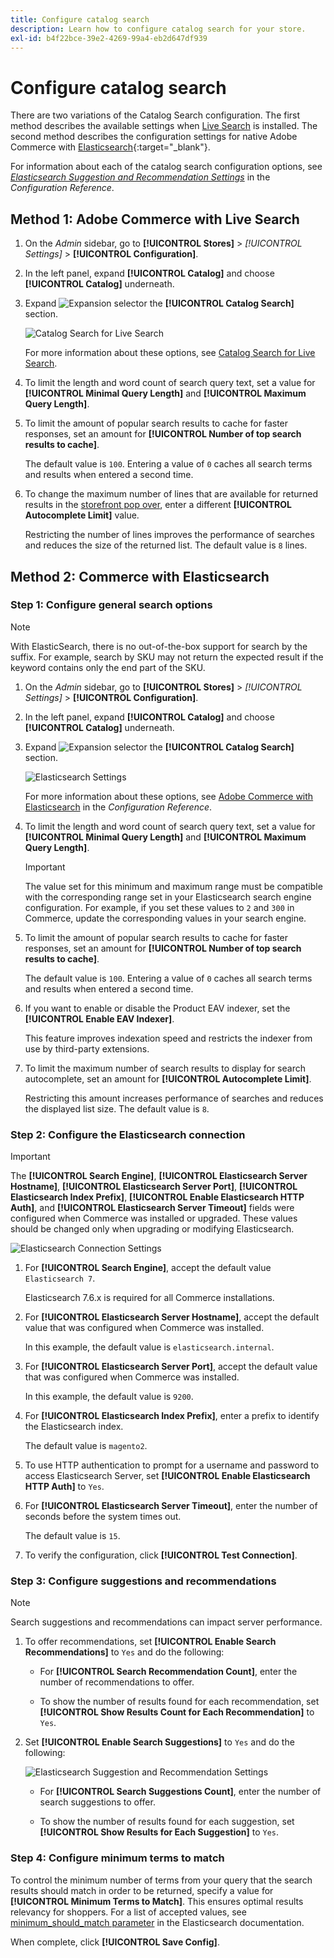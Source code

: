 ```yaml
---
title: Configure catalog search
description: Learn how to configure catalog search for your store.
exl-id: b4f22bce-39e2-4269-99a4-eb2d647df939
---
```

# Configure catalog search

There are two variations of the Catalog Search configuration. The first method describes the available settings when [Live Search](https://experienceleague.adobe.com/docs/commerce-merchant-services/live-search/overview.html) is installed. The second method describes the configuration settings for native Adobe Commerce with [Elasticsearch][1]{:target="_blank"}.

For information about each of the catalog search configuration options, see [_Elasticsearch Suggestion and Recommendation Settings_](../configuration-reference/catalog/catalog.md#catalog-search) in the _Configuration Reference_.

## Method 1: Adobe Commerce with Live Search

1. On the _Admin_ sidebar, go to **[!UICONTROL Stores]** > _[!UICONTROL Settings]_ > **[!UICONTROL Configuration]**.

1. In the left panel, expand **[!UICONTROL Catalog]** and choose **[!UICONTROL Catalog]** underneath.

1. Expand ![Expansion selector](../assets/icon-display-expand.png) the **[!UICONTROL Catalog Search]** section.

   ![Catalog Search for Live Search](./assets/catalog-search-live-search.png)<!-- zoom -->
   
   For more information about these options, see [Catalog Search for Live Search](search-configuration.md#method-1-adobe-commerce-with-live-search).

1. To limit the length and word count of search query text, set a value for **[!UICONTROL Minimal Query Length]** and **[!UICONTROL Maximum Query Length]**.

1. To limit the amount of popular search results to cache for faster responses, set an amount for **[!UICONTROL Number of top search results to cache]**.

   The default value is `100`. Entering a value of `0` caches all search terms and results when entered a second time.

1. To change the maximum number of lines that are available for returned results in the [storefront pop over](https://experienceleague.adobe.com/docs/commerce-merchant-services/live-search/live-search-storefront/quick-tour.html), enter a different **[!UICONTROL Autocomplete Limit]** value.

   Restricting the number of lines improves the performance of searches and reduces the size of the returned list. The default value is `8` lines.

## Method 2: Commerce with Elasticsearch

### Step 1: Configure general search options

>[!NOTE]
>
>With ElasticSearch, there is no out-of-the-box support for search by the suffix. For example, search by SKU may not return the expected result if the keyword contains only the end part of the SKU.

1. On the _Admin_ sidebar, go to **[!UICONTROL Stores]** > _[!UICONTROL Settings]_ > **[!UICONTROL Configuration]**.

1. In the left panel, expand **[!UICONTROL Catalog]** and choose **[!UICONTROL Catalog]** underneath.

1. Expand ![Expansion selector](../assets/icon-display-expand.png) the **[!UICONTROL Catalog Search]** section.

   ![Elasticsearch Settings](./assets/elasticsearch-1.png)<!-- zoom -->
   
   For more information about these options, see [Adobe Commerce with Elasticsearch](../configuration-reference/catalog/catalog.md#adobe-commerce-with-elasticsearch) in the _Configuration Reference_.

1. To limit the length and word count of search query text, set a value for **[!UICONTROL Minimal Query Length]** and **[!UICONTROL Maximum Query Length]**.

   >[!IMPORTANT]
   >
   >The value set for this minimum and maximum range must be compatible with the corresponding range set in your Elasticsearch search engine configuration. For example, if you set these values to `2` and `300` in Commerce, update the corresponding values in your search engine.

1. To limit the amount of popular search results to cache for faster responses, set an amount for **[!UICONTROL Number of top search results to cache]**.

   The default value is `100`. Entering a value of `0` caches all search terms and results when entered a second time.

1. If you want to enable or disable the Product EAV indexer, set the **[!UICONTROL Enable EAV Indexer]**.

   This feature improves indexation speed and restricts the indexer from use by third-party extensions.

1. To limit the maximum number of search results to display for search autocomplete, set an amount for **[!UICONTROL Autocomplete Limit]**.

   Restricting this amount increases performance of searches and reduces the displayed list size. The default value is `8`.

### Step 2: Configure the Elasticsearch connection

>[!IMPORTANT]
>
>The **[!UICONTROL Search Engine]**, **[!UICONTROL Elasticsearch Server Hostname]**, **[!UICONTROL Elasticsearch Server Port]**, **[!UICONTROL Elasticsearch Index Prefix]**, **[!UICONTROL Enable Elasticsearch HTTP Auth]**, and **[!UICONTROL Elasticsearch Server Timeout]** fields were configured when Commerce was installed or upgraded. These values should be changed only when upgrading or modifying Elasticsearch.

![Elasticsearch Connection Settings](./assets/elasticsearch-2.png)<!-- zoom -->

1. For **[!UICONTROL Search Engine]**, accept the default value `Elasticsearch 7`.

   Elasticsearch 7.6.x is required for all Commerce installations.

1. For **[!UICONTROL Elasticsearch Server Hostname]**, accept the default value that was configured when Commerce was installed.

   In this example, the default value is `elasticsearch.internal`.

1. For **[!UICONTROL Elasticsearch Server Port]**, accept the default value that was configured when Commerce was installed.

   In this example, the default value is `9200`.

1. For **[!UICONTROL Elasticsearch Index Prefix]**, enter a prefix to identify the Elasticsearch index.

   The default value is `magento2`.

1. To use HTTP authentication to prompt for a username and password to access Elasticsearch Server, set **[!UICONTROL Enable Elasticsearch HTTP Auth]** to `Yes`.

1. For **[!UICONTROL Elasticsearch Server Timeout]**, enter the number of seconds before the system times out.

   The default value is `15`.

1. To verify the configuration, click **[!UICONTROL Test Connection]**.

### Step 3: Configure suggestions and recommendations

>[!NOTE]
>
>Search suggestions and recommendations can impact server performance.

1. To offer recommendations, set **[!UICONTROL Enable Search Recommendations]** to `Yes` and do the following:

   - For **[!UICONTROL Search Recommendation Count]**, enter the number of recommendations to offer.

   - To show the number of results found for each recommendation, set **[!UICONTROL Show Results Count for Each Recommendation]** to `Yes`.

1. Set **[!UICONTROL Enable Search Suggestions]** to `Yes` and do the following:

   ![Elasticsearch Suggestion and Recommendation Settings](./assets/elasticsearch-3.png)<!-- zoom -->

   - For **[!UICONTROL Search Suggestions Count]**, enter the number of search suggestions to offer.

   - To show the number of results found for each suggestion, set **[!UICONTROL Show Results for Each Suggestion]** to `Yes`.

### Step 4: Configure minimum terms to match

To control the minimum number of terms from your query that the search results should match in order to be returned, specify a value for **[!UICONTROL Minimum Terms to Match]**. This ensures optimal results relevancy for shoppers. For a list of accepted values, see [minimum_should_match parameter](https://www.elastic.co/guide/en/elasticsearch/reference/current/query-dsl-minimum-should-match.html) in the Elasticsearch documentation.

When complete, click **[!UICONTROL Save Config]**.

[1]: https://experienceleague.adobe.com/docs/commerce-operations/installation-guide/prerequisites/search-engine/overview.html
[2]: https://experienceleague.adobe.com/docs/commerce-operations/configuration-guide/search/overview-search.html
